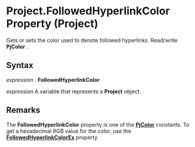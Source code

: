 
# Project.FollowedHyperlinkColor Property (Project)

Gets or sets the color used to denote followed hyperlinks. Read/write  **PjColor** .


## Syntax

 _expression_ . **FollowedHyperlinkColor**

 _expression_ A variable that represents a **Project** object.


## Remarks

The  **FollowedHyperlinkColor** property is one of the **[PjColor](46108cf5-1e35-9774-b424-6c84223d9aac.md)** constants. To get a hexadecimal RGB value for the color, use the **[FollowedHyperlinkColorEx](72683515-81d3-915b-6da0-2593fbca0d00.md)** property.

